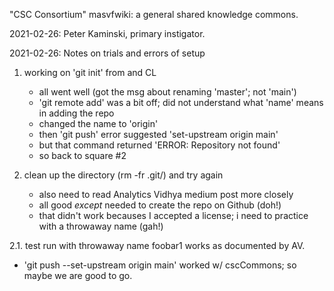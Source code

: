 "CSC Consortium" masvfwiki: a general shared knowledge commons.

2021-02-26: Peter Kaminski, primary instigator.

2021-02-26: Notes on trials and errors of setup

1. working on 'git init' from and CL
   - all went well (got the msg about renaming 'master'; not 'main')
   - 'git remote add' was a bit off; did not understand what 'name'
     means in adding the repo
   - changed the name to 'origin'
   - then 'git push' error suggested 'set-upstream origin main'
   - but that command returned 'ERROR: Repository not found'
   - so back to square #2
   
2. clean up the directory (rm -fr .git/) and try again
   - also need to read Analytics Vidhya medium post more closely
   - all good *except* needed to create the repo on Github (doh!)
   - that didn't work becauses I accepted a license; i need to
     practice with a throwaway name (gah!)

2.1. test run with throwaway name foobar1 works as documented by AV.
   - 'git push --set-upstream origin main' worked w/ cscCommons; so
     maybe we are good to go.

